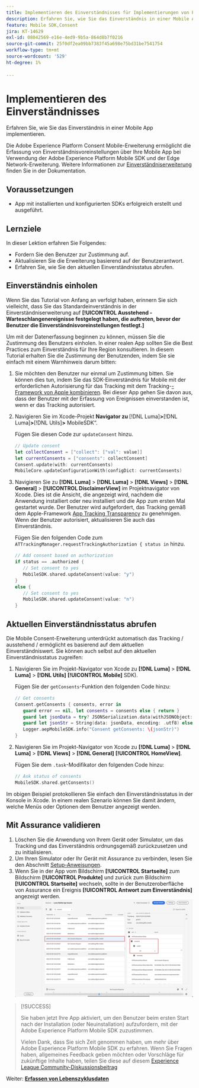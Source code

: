 ```yaml
---
title: Implementieren des Einverständnisses für Implementierungen von Platform Mobile SDK
description: Erfahren Sie, wie Sie das Einverständnis in einer Mobile App implementieren.
feature: Mobile SDK,Consent
jira: KT-14629
exl-id: 08042569-e16e-4ed9-9b5a-864d8b7f0216
source-git-commit: 25f0df2ea09bb7383f45a698e75bd31be7541754
workflow-type: tm+mt
source-wordcount: '529'
ht-degree: 1%

---
```


# Implementieren des Einverständnisses

Erfahren Sie, wie Sie das Einverständnis in einer Mobile App implementieren.

Die Adobe Experience Platform Consent Mobile-Erweiterung ermöglicht die Erfassung von Einverständnisvoreinstellungen über Ihre Mobile App bei Verwendung der Adobe Experience Platform Mobile SDK und der Edge Network-Erweiterung. Weitere Informationen zur [Einverständniserweiterung](https://developer.adobe.com/client-sdks/documentation/consent-for-edge-network/) finden Sie in der Dokumentation.

## Voraussetzungen

* App mit installierten und konfigurierten SDKs erfolgreich erstellt und ausgeführt.

## Lernziele

In dieser Lektion erfahren Sie Folgendes:

* Fordern Sie den Benutzer zur Zustimmung auf.
* Aktualisieren Sie die Erweiterung basierend auf der Benutzerantwort.
* Erfahren Sie, wie Sie den aktuellen Einverständnisstatus abrufen.

## Einverständnis einholen

Wenn Sie das Tutorial von Anfang an verfolgt haben, erinnern Sie sich vielleicht, dass Sie das Standardeinverständnis in der Einverständniserweiterung auf **[!UICONTROL Ausstehend - Warteschlangenereignisse festgelegt haben, die auftreten, bevor der Benutzer die Einverständnisvoreinstellungen festlegt.]**

Um mit der Datenerfassung beginnen zu können, müssen Sie die Zustimmung des Benutzers einholen. In einer realen App sollten Sie die Best Practices zum Einverständnis für Ihre Region konsultieren. In diesem Tutorial erhalten Sie die Zustimmung der Benutzenden, indem Sie sie einfach mit einem Warnhinweis darum bitten:

1. Sie möchten den Benutzer nur einmal um Zustimmung bitten. Sie können dies tun, indem Sie das SDK-Einverständnis für Mobile mit der erforderlichen Autorisierung für das Tracking mit dem Tracking-[-Framework von Apple kombinieren](https://developer.apple.com/documentation/apptrackingtransparency). Bei dieser App gehen Sie davon aus, dass der Benutzer mit der Erfassung von Ereignissen einverstanden ist, wenn er das Tracking autorisiert.

1. Navigieren Sie im Xcode-Projekt **Navigator zu &#x200B;** [!DNL Luma]&#x200B;**>**&#x200B;[!DNL Luma]&#x200B;**>**&#x200B;[!DNL Utils]&#x200B;**>** MobileSDK“.

   Fügen Sie diesen Code zur `updateConsent` hinzu.

   ```swift
   // Update consent
   let collectConsent = ["collect": ["val": value]]
   let currentConsents = ["consents": collectConsent]
   Consent.update(with: currentConsents)
   MobileCore.updateConfigurationWith(configDict: currentConsents)
   ```

1. Navigieren Sie zu **[!DNL Luma]** > **[!DNL Luma]** > **[!DNL Views]** > **[!DNL General]** > **[!UICONTROL DisclaimerView]** im Projektnavigator von Xcode. Dies ist die Ansicht, die angezeigt wird, nachdem die Anwendung installiert oder neu installiert und die App zum ersten Mal gestartet wurde. Der Benutzer wird aufgefordert, das Tracking gemäß dem Apple-Framework [App Tracking Transparency](https://developer.apple.com/documentation/apptrackingtransparency) zu genehmigen. Wenn der Benutzer autorisiert, aktualisieren Sie auch das Einverständnis.

   Fügen Sie den folgenden Code zum `ATTrackingManager.requestTrackingAuthorization { status in` hinzu.

   ```swift
   // Add consent based on authorization
   if status == .authorized {
      // Set consent to yes
      MobileSDK.shared.updateConsent(value: "y")
   }
   else {
      // Set consent to yes
      MobileSDK.shared.updateConsent(value: "n")
   }
   ```

## Aktuellen Einverständnisstatus abrufen

Die Mobile Consent-Erweiterung unterdrückt automatisch das Tracking / ausstehend / ermöglicht es basierend auf dem aktuellen Einverständniswert. Sie können auch selbst auf den aktuellen Einverständnisstatus zugreifen:

1. Navigieren Sie im Projekt-Navigator von Xcode zu **[!DNL Luma]** > **[!DNL Luma]** > **[!DNL Utils]** **[!UICONTROL Mobile]** SDK).

   Fügen Sie der `getConsents`-Funktion den folgenden Code hinzu:

   ```swift
   // Get consents
   Consent.getConsents { consents, error in
      guard error == nil, let consents = consents else { return }
      guard let jsonData = try? JSONSerialization.data(withJSONObject: consents, options: .prettyPrinted) else { return }
      guard let jsonStr = String(data: jsonData, encoding: .utf8) else { return }
      Logger.aepMobileSDK.info("Consent getConsents: \(jsonStr)")
   }
   ```

2. Navigieren Sie im Projekt-Navigator von Xcode zu **[!DNL Luma]** > **[!DNL Luma]** > **[!DNL Views]** > **[!DNL General]** **[!UICONTROL HomeView]**.

   Fügen Sie dem `.task`-Modifikator den folgenden Code hinzu:

   ```swift
   // Ask status of consents
   MobileSDK.shared.getConsents()   
   ```

Im obigen Beispiel protokollieren Sie einfach den Einverständnisstatus in der Konsole in Xcode. In einem realen Szenario können Sie damit ändern, welche Menüs oder Optionen dem Benutzer angezeigt werden.

## Mit Assurance validieren

1. Löschen Sie die Anwendung von Ihrem Gerät oder Simulator, um das Tracking und das Einverständnis ordnungsgemäß zurückzusetzen und zu initialisieren.
1. Um Ihren Simulator oder Ihr Gerät mit Assurance zu verbinden, lesen Sie den Abschnitt [Setup-Anweisungen](assurance.md#connecting-to-a-session).
1. Wenn Sie in der App vom Bildschirm **[!UICONTROL Startseite]** zum Bildschirm **[!UICONTROL Produkte]** und zurück zum Bildschirm **[!UICONTROL Startseite]** wechseln, sollte in der Benutzeroberfläche von Assurance ein Ereignis **[!UICONTROL Antwort zum Einverständnis]** angezeigt werden.
   ![Einverständnis validieren](assets/consent-update.png)


>[!SUCCESS]
>
>Sie haben jetzt Ihre App aktiviert, um den Benutzer beim ersten Start nach der Installation (oder Neuinstallation) aufzufordern, mit der Adobe Experience Platform Mobile SDK zuzustimmen.
>
>Vielen Dank, dass Sie sich Zeit genommen haben, um mehr über Adobe Experience Platform Mobile SDK zu erfahren. Wenn Sie Fragen haben, allgemeines Feedback geben möchten oder Vorschläge für zukünftige Inhalte haben, teilen Sie diese auf diesem [Experience League Community-Diskussionsbeitrag](https://experienceleaguecommunities.adobe.com/t5/adobe-experience-platform-data/tutorial-discussion-implement-adobe-experience-cloud-in-mobile/td-p/443796?profile.language=de)

Weiter: **[Erfassen von Lebenszyklusdaten](lifecycle-data.md)**
